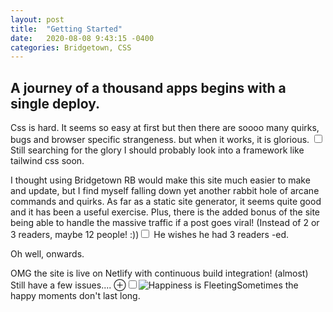 ```yaml
---
layout: post
title:  "Getting Started"
date:   2020-08-08 9:43:15 -0400
categories: Bridgetown, CSS
---
```


<h2>A journey of a thousand apps begins with a single deploy.</h2>
  <section>
      <p>Css is hard. It seems so easy at first but then there are soooo many quirks, bugs and browser specific 
      strangeness. but when it works, it is glorious. <label for="sn-it-is-glorious" class="margin-toggle 
      sidenote-number"></label><input type="checkbox" id="sn-it-is-glorious" class="margin-toggle"/>
      <span class="sidenote">Still searching for the glory</span> I should probably look into a framework
      like tailwind css soon.</p>
  </section>
  <section>
      <p>I thought using Bridgetown RB would make this site much easier to make and update, but I find myself falling
       down yet another rabbit hole of arcane commands and quirks. As far as a static site generator, it seems quite
        good and it has been a useful exercise. Plus, there is the added bonus of the site being able to handle the
        massive traffic if a post goes viral! (Instead of 2 or 3 readers, maybe 12 people! :))<label for="sn-post-goes-viral" 
        class="margin-toggle 
      sidenote-number"></label><input type="checkbox" id="sn-post-goes-viral" class="margin-toggle"/>
      <span class="sidenote">He wishes he had 3 readers -ed.</span></p>
  </section>
  <section>
      <p>Oh well, onwards. </p>
  </section>



<section><p>
  
  OMG the site is live on Netlify with continuous build integration! (almost) Still have a few  issues....
  <label for="mn-happiness-is-fleeting" class="margin-toggle">&#8853;</label><input type="checkbox" id="mn-happiness-is-fleeting" class="margin-toggle"/><span class="marginnote"><img src="https://res.cloudinary.com/kentasy/image/upload/v1488400289/Connected-Thoughts/happiness-is-fleeting_ijr3jh.gif"  alt="Happiness is Fleeting"/>Sometimes the happy moments don't last long.</span>
</p><section>
  
